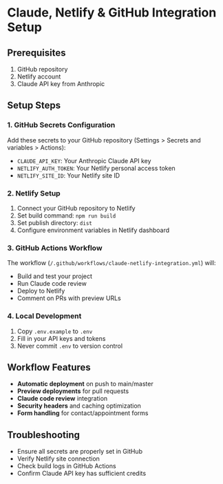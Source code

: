 # Claude, Netlify & GitHub Integration Setup

## Prerequisites

1. GitHub repository
2. Netlify account
3. Claude API key from Anthropic

## Setup Steps

### 1. GitHub Secrets Configuration

Add these secrets to your GitHub repository (Settings > Secrets and variables > Actions):

- `CLAUDE_API_KEY`: Your Anthropic Claude API key
- `NETLIFY_AUTH_TOKEN`: Your Netlify personal access token
- `NETLIFY_SITE_ID`: Your Netlify site ID

### 2. Netlify Setup

1. Connect your GitHub repository to Netlify
2. Set build command: `npm run build`
3. Set publish directory: `dist`
4. Configure environment variables in Netlify dashboard

### 3. GitHub Actions Workflow

The workflow (`/.github/workflows/claude-netlify-integration.yml`) will:

- Build and test your project
- Run Claude code review
- Deploy to Netlify
- Comment on PRs with preview URLs

### 4. Local Development

1. Copy `.env.example` to `.env`
2. Fill in your API keys and tokens
3. Never commit `.env` to version control

## Workflow Features

- **Automatic deployment** on push to main/master
- **Preview deployments** for pull requests
- **Claude code review** integration
- **Security headers** and caching optimization
- **Form handling** for contact/appointment forms

## Troubleshooting

- Ensure all secrets are properly set in GitHub
- Verify Netlify site connection
- Check build logs in GitHub Actions
- Confirm Claude API key has sufficient credits